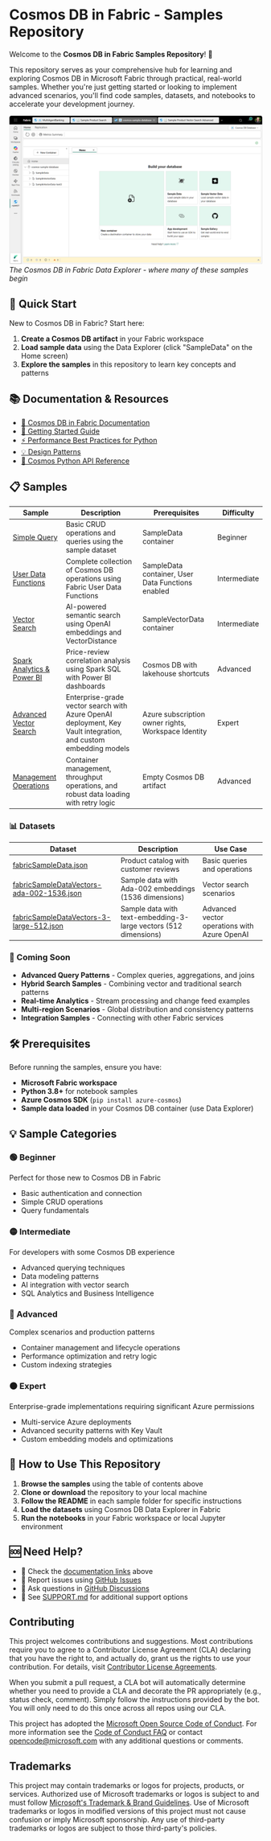 # Cosmos DB in Fabric - Samples Repository

Welcome to the **Cosmos DB in Fabric Samples Repository**! 🌟

This repository serves as your comprehensive hub for learning and exploring Cosmos DB in Microsoft Fabric through practical, real-world samples. Whether you're just getting started or looking to implement advanced scenarios, you'll find code samples, datasets, and notebooks to accelerate your development journey.

![Cosmos DB in Fabric Data Explorer](./media/cosmos-fabric-data-explorer.png)
*The Cosmos DB in Fabric Data Explorer - where many of these samples begin*

## 🚀 Quick Start

New to Cosmos DB in Fabric? Start here:

1. **Create a Cosmos DB artifact** in your Fabric workspace
2. **Load sample data** using the Data Explorer (click "SampleData" on the Home screen)
3. **Explore the samples** in this repository to learn key concepts and patterns

## 📚 Documentation & Resources

- [📖 Cosmos DB in Fabric Documentation](https://docs.microsoft.com/fabric/database/cosmos-db/overview)
- [🎯 Getting Started Guide](https://docs.microsoft.com/fabric/database/cosmos-db/quickstart-portal)
- [⚡ Performance Best Practices for Python](https://docs.microsoft.com/azure/cosmos-db/nosql/best-practice-python)
- [💡 Design Patterns](https://docs.microsoft.com/azure/cosmos-db/modeling-data)
- [🔧 Cosmos Python API Reference](https://docs.microsoft.com/python/api/azure-cosmos/)

## 📋 Samples

| Sample | Description | Prerequisites | Difficulty |
|--------|-------------|---------------|------------|
| [Simple Query](./simple-query/) | Basic CRUD operations and queries using the sample dataset | SampleData container | Beginner |
| [User Data Functions](./user-data-functions/) | Complete collection of Cosmos DB operations using Fabric User Data Functions | SampleData container, User Data Functions enabled | Intermediate |
| [Vector Search](./vector-search/) | AI-powered semantic search using OpenAI embeddings and VectorDistance | SampleVectorData container | Intermediate |
| [Spark Analytics & Power BI](./spark-analytics-powerbi/) | Price-review correlation analysis using Spark SQL with Power BI dashboards | Cosmos DB with lakehouse shortcuts | Advanced |
| [Advanced Vector Search](./vector-search-advanced/) | Enterprise-grade vector search with Azure OpenAI deployment, Key Vault integration, and custom embedding models | Azure subscription owner rights, Workspace Identity | Expert |
| [Management Operations](./management/) | Container management, throughput operations, and robust data loading with retry logic | Empty Cosmos DB artifact | Advanced |

### 📊 Datasets

| Dataset | Description | Use Case |
|---------|-------------|----------|
| [fabricSampleData.json](./datasets/fabricSampleData.json) | Product catalog with customer reviews | Basic queries and operations |
| [fabricSampleDataVectors-ada-002-1536.json](./datasets/fabricSampleDataVectors-ada-002-1536.json) | Sample data with Ada-002 embeddings (1536 dimensions) | Vector search scenarios |
| [fabricSampleDataVectors-3-large-512.json](./datasets/fabricSampleDataVectors-3-large-512.json) | Sample data with text-embedding-3-large vectors (512 dimensions) | Advanced vector operations with Azure OpenAI |

### 🎯 Coming Soon

- **Advanced Query Patterns** - Complex queries, aggregations, and joins
- **Hybrid Search Samples** - Combining vector and traditional search patterns  
- **Real-time Analytics** - Stream processing and change feed examples
- **Multi-region Scenarios** - Global distribution and consistency patterns
- **Integration Samples** - Connecting with other Fabric services

## 🛠️ Prerequisites

Before running the samples, ensure you have:

- **Microsoft Fabric workspace**
- **Python 3.8+** for notebook samples
- **Azure Cosmos SDK** (`pip install azure-cosmos`)
- **Sample data loaded** in your Cosmos DB container (use Data Explorer)

## 💡 Sample Categories

### 🟢 Beginner

Perfect for those new to Cosmos DB in Fabric

- Basic authentication and connection
- Simple CRUD operations
- Query fundamentals

### 🟡 Intermediate

For developers with some Cosmos DB experience

- Advanced querying techniques
- Data modeling patterns
- AI integration with vector search
- SQL Analytics and Business Intelligence

### 🔴 Advanced

Complex scenarios and production patterns

- Container management and lifecycle operations
- Performance optimization and retry logic
- Custom indexing strategies

### ⚫ Expert

Enterprise-grade implementations requiring significant Azure permissions

- Multi-service Azure deployments
- Advanced security patterns with Key Vault
- Custom embedding models and optimizations

## 🤝 How to Use This Repository

1. **Browse the samples** using the table of contents above
2. **Clone or download** the repository to your local machine
3. **Follow the README** in each sample folder for specific instructions
4. **Load the datasets** using Cosmos DB Data Explorer in Fabric
5. **Run the notebooks** in your Fabric workspace or local Jupyter environment

## 🆘 Need Help?

- 📖 Check the [documentation links](#-documentation--resources) above
- 🐛 Report issues using [GitHub Issues](../../issues)
- 💬 Ask questions in [GitHub Discussions](../../discussions)
- 📧 See [SUPPORT.md](./SUPPORT.md) for additional support options

## Contributing

This project welcomes contributions and suggestions.  Most contributions require you to agree to a
Contributor License Agreement (CLA) declaring that you have the right to, and actually do, grant us
the rights to use your contribution. For details, visit [Contributor License Agreements](https://cla.opensource.microsoft.com).

When you submit a pull request, a CLA bot will automatically determine whether you need to provide
a CLA and decorate the PR appropriately (e.g., status check, comment). Simply follow the instructions
provided by the bot. You will only need to do this once across all repos using our CLA.

This project has adopted the [Microsoft Open Source Code of Conduct](https://opensource.microsoft.com/codeofconduct/).
For more information see the [Code of Conduct FAQ](https://opensource.microsoft.com/codeofconduct/faq/) or
contact [opencode@microsoft.com](mailto:opencode@microsoft.com) with any additional questions or comments.

## Trademarks

This project may contain trademarks or logos for projects, products, or services. Authorized use of Microsoft
trademarks or logos is subject to and must follow
[Microsoft's Trademark & Brand Guidelines](https://www.microsoft.com/legal/intellectualproperty/trademarks/usage/general).
Use of Microsoft trademarks or logos in modified versions of this project must not cause confusion or imply Microsoft sponsorship.
Any use of third-party trademarks or logos are subject to those third-party's policies.
